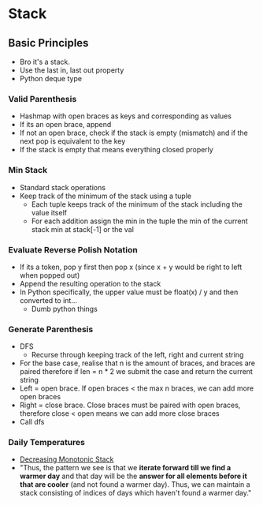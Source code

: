 # Stack

## Basic Principles
- Bro it's a stack.
- Use the last in, last out property
- Python deque type

### Valid Parenthesis
- Hashmap with open braces as keys and corresponding as values
- If its an open brace, append
- If not an open brace, check if the stack is empty (mismatch) and if the next pop is equivalent to the key
- If the stack is empty that means everything closed properly

### Min Stack
- Standard stack operations
- Keep track of the minimum of the stack using a tuple
    - Each tuple keeps track of the minimum of the stack including the value itself
    - For each addition assign the min in the tuple the min of the current stack min at stack[-1] or the val

### Evaluate Reverse Polish Notation
- If its a token, pop y first then pop x (since x + y would be right to left when popped out)
- Append the resulting operation to the stack
- In Python specifically, the upper value must be float(x) / y and then converted to int...
    - Dumb python things

### Generate Parenthesis
- DFS
    - Recurse through keeping track of the left, right and current string
- For the base case, realise that n is the amount of braces, and braces are paired therefore if len = n * 2 we 
submit the case and return the current string
- Left = open brace. If open braces < the max n braces, we can add more open braces
- Right = close brace. Close braces must be paired with open braces, therefore close < open means we can add more close braces
- Call dfs

### Daily Temperatures
- [Decreasing Monotonic Stack](https://leetcode.com/problems/daily-temperatures/solutions/1574808/c-python-3-simple-solutions-w-explanation-examples-images-2-monotonic-stack-approaches)
- "Thus, the pattern we see is that we **iterate forward till we find a warmer day** and that day will be the **answer for all elements before it that are cooler** (and not found a warmer day). Thus, we can maintain a stack consisting of indices of days which haven't found a warmer day."
